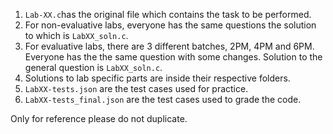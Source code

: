 1. ```Lab-XX.c```has the original file which contains the task to be performed.
2. For non-evaluative labs, everyone has the same questions the solution to which is ```LabXX_soln.c```.
3. For evaluative labs, there are 3 different batches, 2PM, 4PM and 6PM. Everyone has the the same question with some changes. Solution to the general question is ```LabXX_soln.c```.
4. Solutions to lab specific parts are inside their respective folders.
5. ```LabXX-tests.json``` are the test cases used for practice.
6. ```LabXX-tests_final.json``` are the test cases used to grade the code.

Only for reference please do not duplicate.
